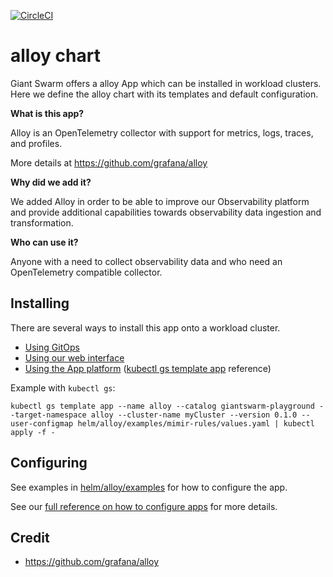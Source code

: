 [![CircleCI](https://dl.circleci.com/status-badge/img/gh/giantswarm/alloy-app/tree/main.svg?style=svg)](https://dl.circleci.com/status-badge/redirect/gh/giantswarm/alloy-app/tree/main)

# alloy chart

Giant Swarm offers a alloy App which can be installed in workload clusters.
Here we define the alloy chart with its templates and default configuration.

**What is this app?**

Alloy is an OpenTelemetry collector with support for metrics, logs, traces, and profiles.

More details at https://github.com/grafana/alloy

**Why did we add it?**

We added Alloy in order to be able to improve our Observability platform and provide additional capabilities towards observability data ingestion and transformation.

**Who can use it?**

Anyone with a need to collect observability data and who need an OpenTelemetry compatible collector.

## Installing

There are several ways to install this app onto a workload cluster.

- [Using GitOps](https://docs.giantswarm.io/vintage/advanced/gitops/apps/add_appcr/)
- [Using our web interface](https://docs.giantswarm.io/vintage/platform-overview/web-interface/app-platform/#installing-an-app)
- [Using the App platform](https://docs.giantswarm.io/vintage/getting-started/app-platform/deploy-app/) ([kubectl gs template app](https://docs.giantswarm.io/vintage/use-the-api/kubectl-gs/template-app/) reference)

Example with `kubectl gs`:

```
kubectl gs template app --name alloy --catalog giantswarm-playground --target-namespace alloy --cluster-name myCluster --version 0.1.0 --user-configmap helm/alloy/examples/mimir-rules/values.yaml | kubectl apply -f -
```

## Configuring

See examples in [helm/alloy/examples](helm/alloy/examples) for how to configure the app.

See our [full reference on how to configure apps](https://docs.giantswarm.io/getting-started/app-platform/app-configuration/) for more details.

## Credit

- https://github.com/grafana/alloy
